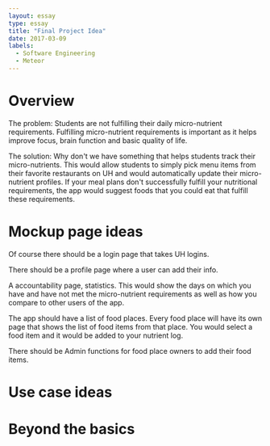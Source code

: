 ```yaml
---
layout: essay
type: essay
title: "Final Project Idea"
date: 2017-03-09
labels:
  - Software Engineering
  - Meteor
---
```

# Overview 
The problem: Students are not fulfilling their daily micro-nutrient requirements. Fulfilling micro-nutrient requirements is important as it helps improve focus, brain function and basic quality of life.

The solution: Why don't we have something that helps students track their micro-nutrients. This would allow students to simply pick menu items from their favorite restaurants on UH and would automatically update their micro-nutrient profiles. If your meal plans don't successfully fulfill your nutritional requirements, the app would suggest foods that you could eat that fulfill these requirements.

# Mockup page ideas

Of course there should be a login page that takes UH logins.

There should be a profile page where a user can add their info.

A accountability page, statistics. This would show the days on which you have and have not met the micro-nutrient requirements as well as how you compare to other users of the app.

The app should have a list of food places. Every food place will have its own page that shows the list of food items from that place. You would select a food item and it would be added to your nutrient log.

There should be Admin functions for food place owners to add their food items.

# Use case ideas




# Beyond the basics